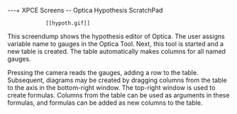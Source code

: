 ---+ XPCE Screens -- Optica Hypothesis ScratchPad

				[[hypoth.gif]]

This screendump shows the hypothesis editor of Optica. The user assigns
variable name to gauges in the Optica Tool. Next, this tool is started
and a new table is created. The table automatically makes columns for
all named gauges.

Pressing the camera reads the gauges, adding a row to the table.
Subsequent, diagrams may be created by dragging columns from the table
to the axis in the bottom-right window. The top-right window is used to
create formulas. Columns from the table can be used as arguments in
these formulas, and formulas can be added as new columns to the table. 
